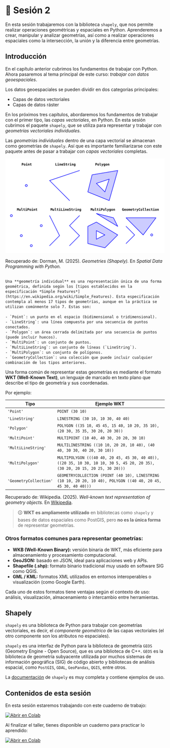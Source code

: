 # 🔹 Sesión 2

En esta sesión trabajaremos con la biblioteca `shapely`, que nos permite realizar operaciones geométricas y espaciales en Python. Aprenderemos a crear, manipular y analizar geometrías, así como a realizar operaciones espaciales como la intersección, la unión y la diferencia entre geometrías.

## Introducción

En el capítulo anterior cubrimos los fundamentos de trabajar con Python. Ahora pasaremos al tema principal de este curso: _trabajar con datos geoespaciales_.

Los datos geoespaciales se pueden dividir en dos categorías principales:

- Capas de datos vectoriales
- Capas de datos ráster

En los próximos tres capítulos, abordaremos los fundamentos de trabajar con el primer tipo, las _capas vectoriales_, en Python. En esta sesión cubrimos el paquete `shapely`, que se utiliza para representar y trabajar con _geometrías vectoriales individuales_.

Las _geometrías individuales_ dentro de una capa vectorial se almacenan como geometrías de `shapely`. Así que es importante familiarizarse con este paquete antes de pasar a trabajar con _capas vectoriales_ completas.

!['Tipos de geometrías'](images/simple_feature_types.svg)

Recuperado de: Dorman, M. (2025). _Geometries (Shapely)._ En _Spatial Data Programming with Python._

```{admonition} ¿Qué es una geometría individual?

Una **geometría individual** es una representación única de una forma geométrica, definida según los [tipos establecidos en la especificación *Simple Features*](https://en.wikipedia.org/wiki/Simple_Features). Esta especificación contempla al menos 17 tipos de geometrías, aunque en la práctica se utilizan comúnmente solo 7. Estas son:

- `Point`: un punto en el espacio (bidimensional o tridimensional).
- `LineString`: una línea compuesta por una secuencia de puntos conectados.
- `Polygon`: un área cerrada delimitada por una secuencia de puntos (puede incluir huecos).
- `MultiPoint`: un conjunto de puntos.
- `MultiLineString`: un conjunto de líneas (`LineString`).
- `MultiPolygon`: un conjunto de polígonos.
- `GeometryCollection`: una colección que puede incluir cualquier combinación de los tipos anteriores.
```

Una forma común de representar estas geometrías es mediante el formato **WKT (Well-Known Text)**, un lenguaje de marcado en texto plano que describe el tipo de geometría y sus coordenadas.

Por ejemplo:

| Tipo                   | Ejemplo WKT                                                                                                                |
| ---------------------- | -------------------------------------------------------------------------------------------------------------------------- |
| `'Point'`              | `POINT (30 10)`                                                                                                            |
| `'LineString'`         | `LINESTRING (30 10, 10 30, 40 40)`                                                                                         |
| `'Polygon'`            | `POLYGON ((35 10, 45 45, 15 40, 10 20, 35 10), (20 30, 35 35, 30 20, 20 30))`                                              |
| `'MultiPoint'`         | `MULTIPOINT (10 40, 40 30, 20 20, 30 10)`                                                                                  |
| `'MultiLineString'`    | `MULTILINESTRING ((10 10, 20 20, 10 40), (40 40, 30 30, 40 20, 30 10))`                                                    |
| `'MultiPolygon'`       | `MULTIPOLYGON (((40 40, 20 45, 45 30, 40 40)), ((20 35, 10 30, 10 10, 30 5, 45 20, 20 35), (30 20, 20 15, 20 25, 30 20)))` |
| `'GeometryCollection'` | `GEOMETRYCOLLECTION (POINT (40 10), LINESTRING (10 10, 20 20, 10 40), POLYGON ((40 40, 20 45, 45 30, 40 40)))`             |

Recuperado de: Wikipedia. (2025). _Well-known text representation of geometry objects._ En [Wikipedia](https://en.wikipedia.org/wiki/Well-known_text_representation_of_geometry).

> 🛈 **WKT es ampliamente utilizado** en bibliotecas como `shapely` y bases de datos espaciales como PostGIS, pero **no es la única forma** de representar geometrías.

### Otros formatos comunes para representar geometrías:

- **WKB (Well-Known Binary):** versión binaria de WKT, más eficiente para almacenamiento y procesamiento computacional.
- **GeoJSON:** basado en JSON, ideal para aplicaciones web y APIs.
- **Shapefile (.shp):** formato binario tradicional muy usado en software SIG como QGIS.
- **GML / KML:** formatos XML utilizados en entornos interoperables o visualización (como Google Earth).

Cada uno de estos formatos tiene ventajas según el contexto de uso: análisis, visualización, almacenamiento o intercambio entre herramientas.

## Shapely

`shapely` es una biblioteca de Python para trabajar con geometrías vectoriales, es decir, el _componente geométrico_ de las capas vectoriales (el otro componente son los atributos no espaciales).

`shapely` es una interfaz de Python para la biblioteca de geometría `GEOS` (Geometry Engine - Open Source), que es una biblioteca de C++. `GEOS` es la biblioteca de geometría subyacente utilizada por muchos sistemas de información geográfica (SIG) de código abierto y bibliotecas de análisis espacial, como `PostGIS`, `GDAL`, `GeoPandas`, `QGIS`, entre otros.

La [documentación](https://shapely.readthedocs.io/en/stable/manual.html) de `shapely` es muy completa y contiene ejemplos de uso.

## Contenidos de esta sesión

En esta sesión estaremos trabajando con este cuaderno de trabajo:

[![Abrir en Colab](https://colab.research.google.com/assets/colab-badge.svg)](https://colab.research.google.com/github/patymunoz/curso-geoespacial/blob/main/notebooks/sesion2.ipynb)

Al finalizar el taller, tienes disponible un cuaderno para practicar lo aprendido:

[![Abrir en Colab](https://colab.research.google.com/assets/colab-badge.svg)](https://colab.research.google.com/github/patymunoz/curso-geoespacial/blob/main/notebooks/sesion2_practica.ipynb)
